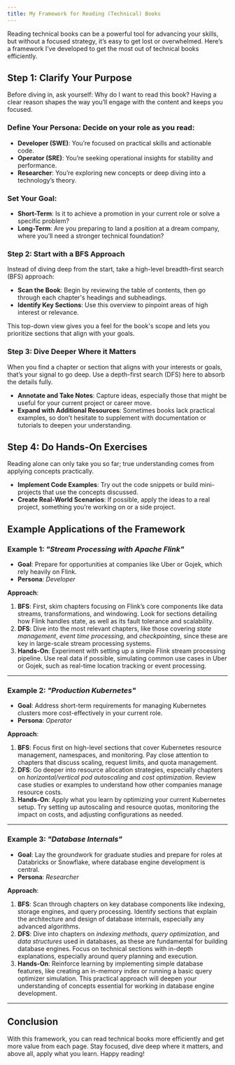 ```yaml
---
title: My Framework for Reading (Technical) Books
---
```


Reading technical books can be a powerful tool for advancing your skills, but without a focused strategy, it’s easy to get lost or overwhelmed. Here’s a framework I’ve developed to get the most out of technical books efficiently.

## Step 1: Clarify Your Purpose


Before diving in, ask yourself: Why do I want to read this book? Having a clear reason shapes the way you’ll engage with the content and keeps you focused.

### Define Your Persona: Decide on your role as you read:
- **Developer (SWE)**: You’re focused on practical skills and actionable code.
- **Operator (SRE)**: You’re seeking operational insights for stability and performance.
- **Researcher**: You’re exploring new concepts or deep diving into a technology’s theory.

### Set Your Goal:
- **Short-Term**: Is it to achieve a promotion in your current role or solve a specific problem?
- **Long-Term**: Are you preparing to land a position at a dream company, where you’ll need a stronger technical foundation?

### Step 2: Start with a BFS Approach

Instead of diving deep from the start, take a high-level breadth-first search (BFS) approach:
- **Scan the Book**: Begin by reviewing the table of contents, then go through each chapter's headings and subheadings.
- **Identify Key Sections**: Use this overview to pinpoint areas of high interest or relevance.

This top-down view gives you a feel for the book's scope and lets you prioritize sections that align with your goals.

### Step 3: Dive Deeper Where it Matters

When you find a chapter or section that aligns with your interests or goals, that’s your signal to go deep. Use a depth-first search (DFS) here to absorb the details fully.

- **Annotate and Take Notes**: Capture ideas, especially those that might be useful for your current project or career move.
- **Expand with Additional Resources**: Sometimes books lack practical examples, so don’t hesitate to supplement with documentation or tutorials to deepen your understanding.


## Step 4: Do Hands-On Exercises

Reading alone can only take you so far; true understanding comes from applying concepts practically.
- **Implement Code Examples**: Try out the code snippets or build mini-projects that use the concepts discussed.
- **Create Real-World Scenarios**: If possible, apply the ideas to a real project, something you’re working on or a side project.

## Example Applications of the Framework

### Example 1: *"Stream Processing with Apache Flink"*
- **Goal**: Prepare for opportunities at companies like Uber or Gojek, which rely heavily on Flink.
- **Persona**: *Developer*

**Approach**:
1. **BFS**: First, skim chapters focusing on Flink’s core components like data streams, transformations, and windowing. Look for sections detailing how Flink handles state, as well as its fault tolerance and scalability.
2. **DFS**: Dive into the most relevant chapters, like those covering *state management*, *event time processing*, and *checkpointing*, since these are key in large-scale stream processing systems.
3. **Hands-On**: Experiment with setting up a simple Flink stream processing pipeline. Use real data if possible, simulating common use cases in Uber or Gojek, such as real-time location tracking or event processing.

---

### Example 2: *"Production Kubernetes"*
- **Goal**: Address short-term requirements for managing Kubernetes clusters more cost-effectively in your current role.
- **Persona**: *Operator*

**Approach**:
1. **BFS**: Focus first on high-level sections that cover Kubernetes resource management, namespaces, and monitoring. Pay close attention to chapters that discuss scaling, request limits, and quota management.
2. **DFS**: Go deeper into resource allocation strategies, especially chapters on *horizontal/vertical pod autoscaling* and *cost optimization*. Review case studies or examples to understand how other companies manage resource costs.
3. **Hands-On**: Apply what you learn by optimizing your current Kubernetes setup. Try setting up autoscaling and resource quotas, monitoring the impact on costs, and adjusting configurations as needed.

---

### Example 3: *"Database Internals"*
- **Goal**: Lay the groundwork for graduate studies and prepare for roles at Databricks or Snowflake, where database engine development is central.
- **Persona**: *Researcher*

**Approach**:
1. **BFS**: Scan through chapters on key database components like indexing, storage engines, and query processing. Identify sections that explain the architecture and design of database internals, especially any advanced algorithms.
2. **DFS**: Dive into chapters on *indexing methods*, *query optimization*, and *data structures* used in databases, as these are fundamental for building database engines. Focus on technical sections with in-depth explanations, especially around query planning and execution.
3. **Hands-On**: Reinforce learning by implementing simple database features, like creating an in-memory index or running a basic query optimizer simulation. This practical approach will deepen your understanding of concepts essential for working in database engine development.

---

## Conclusion

With this framework, you can read technical books more efficiently and get more value from each page. Stay focused, dive deep where it matters, and above all, apply what you learn. Happy reading!